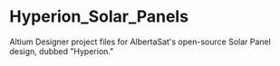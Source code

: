 # Hyperion_Solar_Panels
Altium Designer project files for AlbertaSat's open-source Solar Panel design, dubbed "Hyperion."
